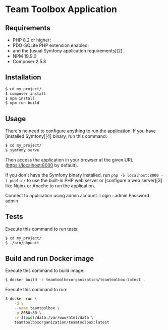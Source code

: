 Team Toolbox Application
========================

Requirements
------------

  * PHP 8.2 or higher;
  * PDO-SQLite PHP extension enabled;
  * and the [usual Symfony application requirements][2].
  * NPM 19.9.0
  * Composer 2.5.8

Installation
------------

```bash
$ cd my_project/
$ composer install
$ npm install
$ npm run build
```

Usage
-----

There's no need to configure anything to run the application. If you have
[installed Symfony][4] binary, run this command:

```bash
$ cd my_project/
$ symfony serve
```

Then access the application in your browser at the given URL (<https://localhost:8000> by default).

If you don't have the Symfony binary installed, run `php -S localhost:8000 -t public/`
to use the built-in PHP web server or [configure a web server][3] like Nginx or
Apache to run the application.

Connect to application using admin account.
Login : admin
Password : admin

Tests
-----

Execute this command to run tests:

```bash
$ cd my_project/
$ ./bin/phpunit
```

Build and run Docker image
--------------------------

Execute this command to build image:

```bash
$ docker build -t teamtoolboxorganization/teamtoolbox:latest .
```

Execute this command to run:

```bash
$ docker run \
    -d \
    --name teamtoolbox \
    -p 8080:80 \
    -v $(pwd)/data:/var/www/html/data \
    teamtoolboxorganization/teamtoolbox:latest
```
